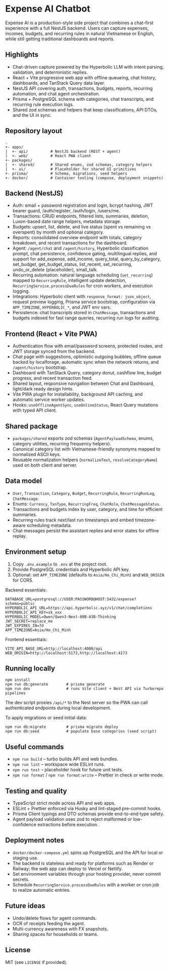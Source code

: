 ﻿# Expense AI Chatbot

Expense AI is a production-style side project that combines a chat-first experience with a full NestJS backend. Users can capture expenses, incomes, budgets, and recurring rules in natural Vietnamese or English, while still getting traditional dashboards and reports.

## Highlights

- Chat-driven capture powered by the Hyperbolic LLM with intent parsing, validation, and deterministic replies.
- React + Vite progressive web app with offline queueing, chat history, dashboards, and TanStack Query data layer.
- NestJS API covering auth, transactions, budgets, reports, recurring automation, and chat agent orchestration.
- Prisma + PostgreSQL schema with categories, chat transcripts, and recurring rule execution logs.
- Shared zod schemas and helpers that keep classifications, API DTOs, and the UI in sync.

## Repository layout

```
.
+- apps/
|  +- api/          # NestJS backend (REST + agent)
|  +- web/          # React PWA client
+- packages/
|  +- shared/       # Shared enums, zod schemas, category helpers
|  +- ui/           # Placeholder for shared UI primitives
+- prisma/          # Schema, migrations, seed helpers
+- docker/          # Container tooling (compose, deployment snippets)
```

## Backend (NestJS)

- Auth: email + password registration and login, bcrypt hashing, JWT bearer guard, /auth/register, /auth/login, /users/me.
- Transactions: CRUD endpoints, filtered lists, summaries, deletion, Luxon-based date range helpers, metadata storage.
- Budgets: upsert, list, delete, and live status (spent vs remaining vs overspent) by month and optional category.
- Reports: consolidated overview endpoint with totals, category breakdown, and recent transactions for the dashboard.
- Agent: `/agent/chat` and `/agent/history`, Hyperbolic classification prompt, chat persistence, confidence gating, multilingual replies, and support for add_expense, add_income, query_total, query_by_category, set_budget, get_budget_status, list_recent, set_recurring, undo_or_delete (placeholder), small_talk.
- Recurring automation: natural language scheduling (`set_recurring`) mapped to `RecurringRule`, intelligent update detection, `RecurringService.processDueRules` for cron workers, and execution logging.
- Integrations: Hyperbolic client with `response_format: json_object`, request preview logging, Prisma service bootstrap, configuration via `APP_TIMEZONE`, `HYPERBOLIC_*`, and JWT env vars.
- Persistence: chat transcripts stored in `ChatMessage`, transactions and budgets indexed for fast range queries, recurring run logs for auditing.

## Frontend (React + Vite PWA)

- Authentication flow with email/password screens, protected routes, and JWT storage synced from the backend.
- Chat page with suggestions, optimistic outgoing bubbles, offline queue backed by localforage, automatic sync when the network returns, and `/agent/history` bootstrap.
- Dashboard with TanStack Query, category donut, cashflow line, budget progress, and recent transaction feed.
- Shared layout, responsive navigation between Chat and Dashboard, light/dark ready design hints.
- Vite PWA plugin for installability, background API caching, and automatic service worker updates.
- Hooks: `useOfflineAgentSync`, `useOnlineStatus`, React Query mutations with typed API client.

## Shared package

- `packages/shared` exports zod schemas (`AgentPayloadSchema`, enums, category utilities, recurring frequency helpers).
- Canonical category list with Vietnamese-friendly synonyms mapped to normalized ASCII keys.
- Reusable normalization helpers (`normalizeText`, `resolveCategoryName`) used on both client and server.

## Data model

- `User`, `Transaction`, `Category`, `Budget`, `RecurringRule`, `RecurringRunLog`, `ChatMessage`.
- Enums: `Currency`, `TxnType`, `RecurringFreq`, `ChatRole`, `ChatMessageStatus`.
- Transactions and budgets index by user, category, and time for efficient summaries.
- Recurring rules track next/last run timestamps and embed timezone-aware scheduling metadata.
- Chat messages persist the assistant replies and error states for offline replay.

## Environment setup

1. Copy `.env.example` to `.env` at the project root.
2. Provide PostgreSQL credentials and Hyperbolic API key.
3. Optional: set `APP_TIMEZONE` (defaults to `Asia/Ho_Chi_Minh`) and `WEB_ORIGIN` for CORS.

Backend essentials:

```
DATABASE_URL=postgresql://USER:PASSWORD@HOST:5432/expense?schema=public
HYPERBOLIC_API_URL=https://api.hyperbolic.xyz/v1/chat/completions
HYPERBOLIC_API_KEY=sk_xxx
HYPERBOLIC_MODEL=Qwen/Qwen3-Next-80B-A3B-Thinking
JWT_SECRET=replace_me
JWT_EXPIRES_IN=7d
APP_TIMEZONE=Asia/Ho_Chi_Minh
```

Frontend essentials:

```
VITE_API_BASE_URL=http://localhost:4000/api
WEB_ORIGIN=http://localhost:5173,http://localhost:4173
```

## Running locally

```
npm install
npm run db:generate        # prisma generate
npm run dev                # runs Vite client + Nest API via Turborepo pipelines
```

The dev script proxies `/api/*` to the Nest server so the PWA can call authenticated endpoints during local development.

To apply migrations or seed initial data:

```
npm run db:migrate         # prisma migrate deploy
npm run db:seed            # populate base categories (seed script)
```

## Useful commands

- `npm run build` – turbo builds API and web bundles.
- `npm run lint` – workspace wide ESLint runs.
- `npm run test` – placeholder hook for future unit tests.
- `npm run format` / `npm run format:write` – Prettier in check or write mode.

## Testing and quality

- TypeScript strict mode across API and web apps.
- ESLint + Prettier enforced via Husky and lint-staged pre-commit hooks.
- Prisma Client typings and DTO schemas provide end-to-end type safety.
- Agent payload validation uses zod to reject malformed or low-confidence extractions before execution.

## Deployment notes

- `docker/docker-compose.yml` spins up PostgreSQL and the API for local or staging use.
- The backend is stateless and ready for platforms such as Render or Railway; the web app can deploy to Vercel or Netlify.
- Set environment variables through your hosting provider, never commit secrets.
- Schedule `RecurringService.processDueRules` with a worker or cron job to realize automatic entries.

## Future ideas

- Undo/delete flows for agent commands.
- OCR of receipts feeding the agent.
- Multi-currency awareness with FX snapshots.
- Sharing spaces for households or teams.

## License

MIT (see `LICENSE` if provided).
